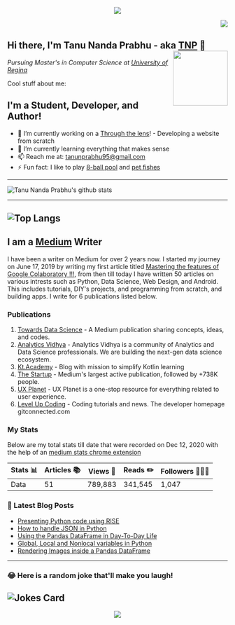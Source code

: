 
<p align="center">

<img src = "https://github.com/Tanu-N-Prabhu/Tanu-N-Prabhu/blob/master/7QNKs62U.gif">

</p>

<p align="right"><img src=https://komarev.com/ghpvc/?username=Tanu-N-Prabhu /> </p>

## Hi there, I'm Tanu Nanda Prabhu - aka [TNP][website] 👋  <img align="right" src="https://github.com/Tanu-N-Prabhu/Tanu-N-Prabhu/blob/master/Snapchat.jpg" width="125" height="125">
<p><em>Pursuing Master's in Computer Science at <a href="https://www.uregina.ca/">University of Regina</a>
</em></p>


Cool stuff about me:
## I'm a Student, Developer, and Author!    


- 🔭 I’m currently working on a [Through the lens][project]! -  Developing a website from scratch  
- 🌱 I’m currently learning everything that makes sense <img src = "https://github.com/Tanu-N-Prabhu/Tanu-N-Prabhu/blob/master/Img/tenor.gif" width="15" height="15">
- 📫 Reach me at: <a href = "tanunprabhu95@gmail.com">tanunprabhu95@gmail.com</a>
- ⚡ Fun fact: I like to play <a href = "https://www.miniclip.com/games/8-ball-pool-multiplayer/en/">8-ball pool</a> and <a href = "https://www.google.com/imgres?imgurl=https%3A%2F%2Fupload.wikimedia.org%2Fwikipedia%2Fcommons%2Fthumb%2F0%2F09%2FOsphronemus_Gourami_%2528better%2529.png%2F1200px-Osphronemus_Gourami_%2528better%2529.png&imgrefurl=https%3A%2F%2Fen.wikipedia.org%2Fwiki%2FGiant_gourami&tbnid=m-w4WYaL3_37wM&vet=12ahUKEwiHr4PVhqbrAhWRgp4KHa7gAYwQMygAegUIARDPAQ..i&docid=c1q8hb42OTNJ2M&w=1200&h=878&q=giant%20gourami&ved=2ahUKEwiHr4PVhqbrAhWRgp4KHa7gAYwQMygAegUIARDPAQ">pet fishes</a> 

---
![Tanu Nanda Prabhu's github stats](https://github-readme-stats.vercel.app/api?username=Tanu-N-Prabhu&show_icons=true)

---

![Top Langs](https://github-readme-stats.vercel.app/api/top-langs/?username=Tanu-N-Prabhu)
---


## I am a [Medium](https://medium.com/@tanunprabhu95) Writer 

I have been a writer on Medium for over 2 years now. I started my journey on June 17, 2019 by writing my first article titled [Mastering the features of Google Colaboratory !!!](https://towardsdatascience.com/mastering-the-features-of-google-colaboratory-92850e75701), from then till today I have written 50 articles on various intrests such as Python, Data Science, Web Design, and Android. This includes tutorials, DIY's projects, and programming from scratch, and building apps. I write for 6 publications listed below.

### Publications
 
1. [Towards Data Science](https://towardsdatascience.com/) - A Medium publication sharing concepts, ideas, and codes. 
2. [Analytics Vidhya](https://medium.com/analytics-vidhya) - Analytics Vidhya is a community of Analytics and Data Science professionals. We are building the next-gen data science ecosystem.
3. [Kt.Academy](https://blog.kotlin-academy.com/) - Blog with mission to simplify Kotlin learning
4. [The Startup](https://medium.com/swlh) - Medium's largest active publication, followed by +738K people.
5. [UX Planet](https://uxplanet.org/) - UX Planet is a one-stop resource for everything related to user experience.
6. [Level Up Coding](https://levelup.gitconnected.com/) - Coding tutorials and news. The developer homepage gitconnected.com

### My Stats

Below are my total stats till date that were recorded on Dec 12, 2020 with the help of an [medium stats chrome extension](https://chrome.google.com/webstore/detail/better-medium-stats/pdehepohihkkmeclfnlnipieffkomajc?hl=en)

Stats 📊 | Articles 📚 |  Views 👀 | Reads ✏️ | Followers 🧑‍🤝‍🧑 | 
--- | --- | --- | --- |--- |
Data | 51 | 789,883 | 341,545 | 1,047 | 





### 📕 Latest Blog Posts
<!-- BLOG-POST-LIST:START -->
- [Presenting Python code using RISE](https://towardsdatascience.com/presenting-python-code-using-rise-d0dddd48e749?source=rss-7edbfdf1201d------2)
- [How to handle JSON in Python](https://towardsdatascience.com/how-to-handle-json-in-python-d877125df39b?source=rss-7edbfdf1201d------2)
- [Using the Pandas DataFrame in Day-To-Day Life](https://towardsdatascience.com/using-the-pandas-dataframe-in-day-to-day-life-91859ee12cca?source=rss-7edbfdf1201d------2)
- [Global, Local and Nonlocal variables in Python](https://towardsdatascience.com/global-local-and-nonlocal-variables-in-python-6b11c20d73b0?source=rss-7edbfdf1201d------2)
- [Rendering Images inside a Pandas DataFrame](https://towardsdatascience.com/rendering-images-inside-a-pandas-dataframe-3631a4883f60?source=rss-7edbfdf1201d------2)
<!-- BLOG-POST-LIST:END -->
---





### 😂 Here is a random joke that'll make you laugh!
![Jokes Card](https://readme-jokes.vercel.app/api)
---

<p align="center">

<img src = "https://github.com/Tanu-N-Prabhu/Tanu-N-Prabhu/blob/master/snap.jpg">

</p>

[website]: https://tanu-n-prabhu.github.io/myWebsite.io/
[project]: https://tanu-n-prabhu.github.io/snapshot_wascana/index.html
